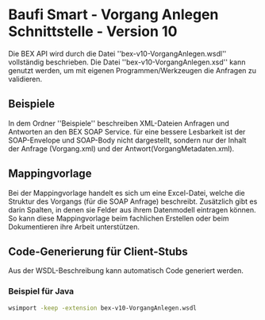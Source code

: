

Baufi Smart - Vorgang Anlegen Schnittstelle - Version 10
=========================================================

Die BEX API wird durch die Datei ''bex-v10-VorgangAnlegen.wsdl'' 
vollständig beschrieben. Die Datei ''bex-v10-VorgangAnlegen.xsd''
kann genutzt werden, um mit eigenen Programmen/Werkzeugen
die Anfragen zu validieren.


Beispiele
----------

In dem Ordner ''Beispiele'' beschreiben XML-Dateien Anfragen und Antworten
an den BEX SOAP Service. für eine bessere Lesbarkeit ist
der SOAP-Envelope und SOAP-Body nicht dargestellt,
sondern nur der Inhalt der Anfrage (Vorgang.xml) und der Antwort(VorgangMetadaten.xml).


Mappingvorlage
---------------

Bei der Mappingvorlage handelt es sich um eine Excel-Datei,
welche die Struktur des Vorgangs (für die SOAP Anfrage) beschreibt.
Zusätzlich gibt es darin Spalten, in denen sie Felder aus ihrem Datenmodell
eintragen können. So kann diese Mappingvorlage beim fachlichen Erstellen
oder beim Dokumentieren ihre Arbeit unterstützen.


Code-Generierung für Client-Stubs
----------------------------------

Aus der WSDL-Beschreibung kann automatisch Code generiert werden.

### Beispiel für Java

````bash
wsimport -keep -extension bex-v10-VorgangAnlegen.wsdl
````

